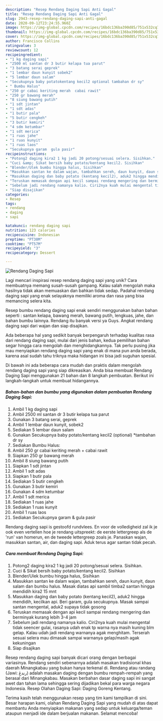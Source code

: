 ```yaml
---
description: "Resep Rendang Daging Sapi Anti Gagal"
title: "Resep Rendang Daging Sapi Anti Gagal"
slug: 2943-resep-rendang-daging-sapi-anti-gagal
date: 2020-09-12T23:24:55.960Z
image: https://img-global.cpcdn.com/recipes/16bdc136ba390d85/751x532cq70/rendang-daging-sapi-foto-resep-utama.jpg
thumbnail: https://img-global.cpcdn.com/recipes/16bdc136ba390d85/751x532cq70/rendang-daging-sapi-foto-resep-utama.jpg
cover: https://img-global.cpcdn.com/recipes/16bdc136ba390d85/751x532cq70/rendang-daging-sapi-foto-resep-utama.jpg
author: Francisco Collins
ratingvalue: 3
reviewcount: 12
recipeingredient:
- "1 kg daging sapi"
- "2500 ml santan dr 3 butir kelapa tua parut"
- "3 batang serai geprek"
- "1 lembar daun kunyit sobek2"
- "5 lembar daun salam"
- "Secukupnya baby potatokentang kecil2 optional tambahan dr sy"
- " Bumbu Halus"
- "250 gr cabai keriting merah  cabai rawit"
- "250 gr bawang merah"
- "8 siung bawang putih"
- "1 sdt jintan"
- "1 sdt adas"
- "1 butir pala"
- "5 butir cengkeh"
- "3 butir kemiri"
- "4 sdm ketumbar"
- "1 sdt merica"
- "1 ruas jahe"
- "1 ruas kunyit"
- "1 ruas laos"
- "Secukupnya garam  gula pasir"
recipeinstructions:
- "Potong2 daging kira2 1 kg jadi 20 potong/sesuai selera. Sisihkan."
- "Cuci &amp; Sikat bersih baby potato/kentang kecil2. Sisihkan"
- "Blender/Ulek bumbu hingga halus, Sisihkan"
- "Masukkan santan ke dalam wajan, tambahkan sereh, daun kunyit, daun salam dan bumbu halus. Masak diatas api sambil timba2 santan hingga mendidih kira2 15 mnt"
- "Masukkan daging dan baby potato (kentang kecil2), aduk2 hingga mendidih, kecilkan api. Beri garam, gula secukupnya. Masak sampai santan mengental, aduk2 supaya tidak gosong"
- "Teruskan memasak dengan api kecil sampai rendang mengering dan berminyak kurang lebih 3-4 jam"
- "Sebelum jadi rendang namanya kalio. Ciri2nya kuah mulai mengental tidak seencer gulai, rasanya udah enak tp warna nya masih kuning blm gelap. Kalau udah jadi rendang warnanya agak menghitam. Terserah sesuai selera mau dimasak sampai warnanya gelap/masih agak kekuningan"
- "Siap disajikan"
categories:
- Resep
tags:
- rendang
- daging
- sapi

katakunci: rendang daging sapi 
nutrition: 123 calories
recipecuisine: Indonesian
preptime: "PT30M"
cooktime: "PT57M"
recipeyield: "3"
recipecategory: Dessert

---
```



![Rendang Daging Sapi](https://img-global.cpcdn.com/recipes/16bdc136ba390d85/751x532cq70/rendang-daging-sapi-foto-resep-utama.jpg)

Lagi mencari inspirasi resep rendang daging sapi yang unik? Cara membuatnya memang susah-susah gampang. Kalau salah mengolah maka hasilnya tidak akan memuaskan dan bahkan tidak sedap. Padahal rendang daging sapi yang enak selayaknya memiliki aroma dan rasa yang bisa memancing selera kita.

Resep bumbu rendang daging sapi enak sendiri menggunakan bahan bahan seperti : santan kelapa, bawang merah, bawang putih, lengkuas, jahe, dan bahan bumbu lainnya. Rendang itu banyak versi ya Guys. Angkat rendang daging sapi dari wajan dan siap disajikan.

Ada beberapa hal yang sedikit banyak berpengaruh terhadap kualitas rasa dari rendang daging sapi, mulai dari jenis bahan, kedua pemilihan bahan segar hingga cara mengolah dan menghidangkannya. Tak perlu pusing jika mau menyiapkan rendang daging sapi yang enak di mana pun anda berada, karena asal sudah tahu triknya maka hidangan ini bisa jadi suguhan spesial.


Di bawah ini ada beberapa cara mudah dan praktis dalam mengolah rendang daging sapi yang siap dikreasikan. Anda bisa membuat Rendang Daging Sapi menggunakan 21 bahan dan 8 langkah pembuatan. Berikut ini langkah-langkah untuk membuat hidangannya.

<!--inarticleads1-->

##### Bahan-bahan dan bumbu yang digunakan dalam pembuatan Rendang Daging Sapi:

1. Ambil 1 kg daging sapi
1. Ambil 2500 ml santan dr 3 butir kelapa tua parut
1. Gunakan 3 batang serai, geprek
1. Ambil 1 lembar daun kunyit, sobek2
1. Sediakan 5 lembar daun salam
1. Gunakan Secukupnya baby potato/kentang kecil2 (optional) *tambahan dr sy
1. Sediakan  Bumbu Halus:
1. Ambil 250 gr cabai keriting merah + cabai rawit
1. Siapkan 250 gr bawang merah
1. Ambil 8 siung bawang putih
1. Siapkan 1 sdt jintan
1. Ambil 1 sdt adas
1. Siapkan 1 butir pala
1. Sediakan 5 butir cengkeh
1. Gunakan 3 butir kemiri
1. Gunakan 4 sdm ketumbar
1. Ambil 1 sdt merica
1. Sediakan 1 ruas jahe
1. Sediakan 1 ruas kunyit
1. Ambil 1 ruas laos
1. Sediakan Secukupnya garam &amp; gula pasir


Rendang daging sapi is gestoofd rundvlees. En voor de volledigheid zal ik je ook even vertellen hoe je rendang uitspreekt: de eerste lettergreep als de &#39;run&#39; van homerun, en de tweede lettergreep zoals je. Panaskan wajan, masukkan santan, air, dan daging sapi. Aduk terus agar santan tidak pecah. 

<!--inarticleads2-->

##### Cara membuat Rendang Daging Sapi:

1. Potong2 daging kira2 1 kg jadi 20 potong/sesuai selera. Sisihkan.
1. Cuci &amp; Sikat bersih baby potato/kentang kecil2. Sisihkan
1. Blender/Ulek bumbu hingga halus, Sisihkan
1. Masukkan santan ke dalam wajan, tambahkan sereh, daun kunyit, daun salam dan bumbu halus. Masak diatas api sambil timba2 santan hingga mendidih kira2 15 mnt
1. Masukkan daging dan baby potato (kentang kecil2), aduk2 hingga mendidih, kecilkan api. Beri garam, gula secukupnya. Masak sampai santan mengental, aduk2 supaya tidak gosong
1. Teruskan memasak dengan api kecil sampai rendang mengering dan berminyak kurang lebih 3-4 jam
1. Sebelum jadi rendang namanya kalio. Ciri2nya kuah mulai mengental tidak seencer gulai, rasanya udah enak tp warna nya masih kuning blm gelap. Kalau udah jadi rendang warnanya agak menghitam. Terserah sesuai selera mau dimasak sampai warnanya gelap/masih agak kekuningan
1. Siap disajikan


Resep rendang daging sapi banyak dicari orang dengan berbagai variasinya. Rendang sendiri sebenarnya adalah masakan tradisional khas daerah Minangkabau yang bukan hanya terkenal di. Rendang atau randang (Jawi: رندڠ) adalah masakan daging dengan bumbu rempah-rempah yang berasal dari Minangkabau. Masakan berbahan dasar daging sapi ini sangat awet dan tahan lama sehingga sering dijadikan bekal para warga negara Indonesia. Resep Olahan Daging Sapi: Daging Goreng Kentang. 

Terima kasih telah menggunakan resep yang tim kami tampilkan di sini. Besar harapan kami, olahan Rendang Daging Sapi yang mudah di atas dapat membantu Anda menyiapkan makanan yang sedap untuk keluarga/teman ataupun menjadi ide dalam berjualan makanan. Selamat mencoba!
